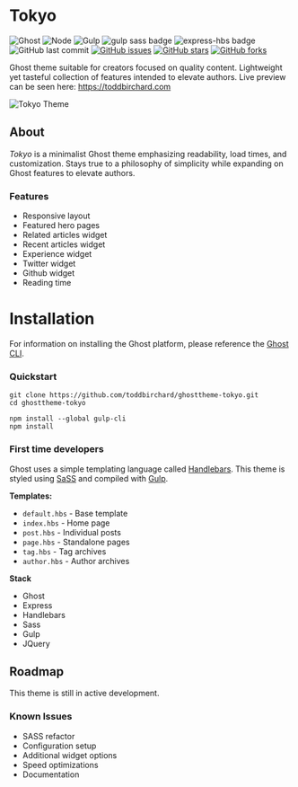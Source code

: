 # Tokyo
![Ghost](https://img.shields.io/badge/ghost-2.6.1-lightgrey.svg?longCache=true&style=flat-square&logo=ghost&logoColor=white&colorB=656c82&colorA=36363e)
![Node](https://img.shields.io/badge/node-v10.13.0-green.svg?longCache=true&style=flat-square&logo=node.js&logoColor=white&colorB=339933&colorA=36363e)
![Gulp](https://img.shields.io/badge/gulp-v4.0.0-green.svg?longCache=true&style=flat-square&logo=gulp&logoColor=white&colorB=DA4648&colorA=36363e)
![gulp sass badge](https://img.shields.io/badge/gulp_sass-3.1.0-green.svg?longCache=true&style=flat-square&colorA=36363e&colorB=bb50d7&logo=sass)
![express-hbs badge](https://img.shields.io/badge/express_hbs-1.0.4-green.svg?longCache=true&style=flat-square&colorA=36363e)
![GitHub last commit](https://img.shields.io/github/last-commit/google/skia.svg?style=flat-square&colorA=36363e)
[![GitHub issues](https://img.shields.io/github/issues/toddbirchard/ghosttheme-tokyo.svg?style=flat-square&colorB=FCC624&colorA=36363e)](https://github.com/toddbirchard/ghosttheme-tokyo/issues)
[![GitHub stars](https://img.shields.io/github/stars/toddbirchard/ghosttheme-tokyo.svg?style=flat-square&colorB=FCC624&colorA=36363e)](https://github.com/toddbirchard/ghosttheme-tokyo/stargazers)
[![GitHub forks](https://img.shields.io/github/forks/toddbirchard/ghosttheme-tokyo.svg?style=flat-square&colorA=36363e&colorB=FCC624)](https://github.com/toddbirchard/ghosttheme-tokyo/network)

Ghost theme suitable for creators focused on quality content. Lightweight yet tasteful collection of features intended to elevate authors. Live preview can be seen here: https://toddbirchard.com

![Tokyo Theme](https://miscellaneous.nyc3.digitaloceanspaces.com/tokyodrift.jpg)

## About

_Tokyo_ is a minimalist Ghost theme emphasizing readability, load times, and customization. Stays true to a philosophy of simplicity while expanding on Ghost features to elevate authors.

### Features
- Responsive layout
- Featured hero pages
- Related articles widget
- Recent articles widget
- Experience widget
- Twitter widget
- Github widget
- Reading time

# Installation

For information on installing the Ghost platform, please reference the [Ghost CLI](https://docs.ghost.org/docs/cli-install).

### Quickstart

```
git clone https://github.com/toddbirchard/ghosttheme-tokyo.git
cd ghosttheme-tokyo

npm install --global gulp-cli
npm install
```

### First time developers

Ghost uses a simple templating language called [Handlebars](http://handlebarsjs.com/). This theme is styled using [SaSS](https://sass-lang.com/) and compiled with [Gulp](https://gulpjs.com/). 

**Templates:**
- `default.hbs` - Base template
- `index.hbs` - Home page
- `post.hbs` - Individual posts
- `page.hbs` - Standalone pages
- `tag.hbs` - Tag archives
- `author.hbs` - Author archives

**Stack**
- Ghost
- Express
- Handlebars
- Sass
- Gulp
- JQuery

## Roadmap

This theme is still in active development.

### Known Issues
- SASS refactor
- Configuration setup
- Additional widget options
- Speed optimizations
- Documentation
